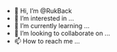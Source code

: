 - 👋 Hi, I’m @RukBack
- 👀 I’m interested in ...
- 🌱 I’m currently learning ...
- 💞️ I’m looking to collaborate on ...
- 📫 How to reach me ...

<!---
RukBack/RukBack is a ✨ special ✨ repository because its `README.md` (this file) appears on your GitHub profile.
You can click the Preview link to take a look at your changes.
--->
